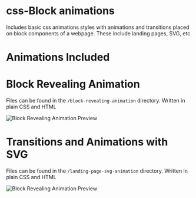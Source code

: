 # css-Block animations
Includes basic css animations styles  with animations and transitions placed on block components of a webpage.
These include landing pages, SVG, etc

# Animations Included

# Block Revealing Animation
Files can be found in the `/block-revealing-animation`  directory. Written in plain CSS and HTML

![Block Revealing Animation Preview](https://media.giphy.com/media/Y3AvxFfDjHtPbce6Tx/giphy.gif)

# Transitions and Animations with SVG
Files can be found in the `/landing-page-svg-animation`  directory. Written in plain CSS and HTML

![Block Revealing Animation Preview](https://media.giphy.com/media/jUDkvkYNAFPFcRDyRr/giphy.gif)


